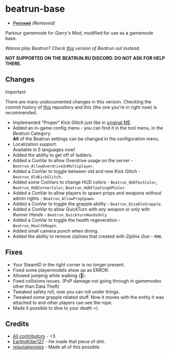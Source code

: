 # beatrun-base

* ~~[Русский](./README_ru.md)~~ _(Removed)_

Parkour gamemode for _Garry's Mod_, modified for use as a gamemode base.

_Wanna play Beatrun? Check [this](https://github.com/JonnyBro/beatrun) version of Beatrun out instead._

**NOT SUPPORTED ON THE BEATRUN.RU DISCORD. DO NOT ASK FOR HELP THERE.**

## Changes

> [!IMPORTANT]
> There are many undocumented changes in this version. Checking the commit history of [this](https://github.com/JonnyBro/beatrun) repository and this (the one you're in right now) is recommended.

* Implemented "Proper" Kick Glitch just like in [original ME](https://www.youtube.com/watch?v=zK5y3NBUStc).
* Added an in-game config menu - you can find it in the tool menu, in the *Beatrun* Category.\
**All** of the Beatrun settings can be changed in the configuration menu.
* Localization support.\
Available in 5 languages now!
* Added the ability to get off of ladders.
* Added a ConVar to allow Overdrive usage on the server - `Beatrun_AllowOverdriveInMultiplayer`.
* Added a ConVar to toggle between old and new Kick Glitch - `Beatrun_OldKickGlitch`.
* Added some ConVars to change HUD colors - `Beatrun_HUDTextColor`, `Beatrun_HUDCornerColor`, `Beatrun_HUDFloatingXPColor`.
* Added a ConVar to allow players to spawn props and weapons without admin rights - `Beatrun_AllowPropSpawn`.
* Added a ConVar to toggle the grapple ability - `Beatrun_DisableGrapple`.
* Added a ConVar to allow QuickTurn with any weapon or only with *Runner Hands* - `Beatrun_QuickturnHandsOnly`.
* Added a ConVar to toggle the health regeneration - `Beatrun_HealthRegen`.
* Added small camera punch when diving.
* Added the ability to remove ziplines that created with *Zipline Gun* - `RMB`.

## Fixes

* Your SteamID in the right corner is no longer present.
* Fixed some playermodels show up as ERROR.
* Allowed jumping while walking (🤷).
* Fixed collisions issues. (PvP damage not going through in gamemodes other than Data Theft)
* Tweaked safety roll, now you can roll under things.
* Tweaked some grapple related stuff. Now it moves with the entity it was attached to and other players can see the rope.
* Made it possible to dive to your death =).

## Credits

* [All contributors](https://github.com/JonnyBro/beatrun/graphs/contributors) - <3.
* [EarthyKiller127](https://www.youtube.com/channel/UCiFqPwGo4x0J65xafIaECDQ) - He made that piece of shit.
* [relaxtakenotes](https://github.com/relaxtakenotes) - Made all of this possible.